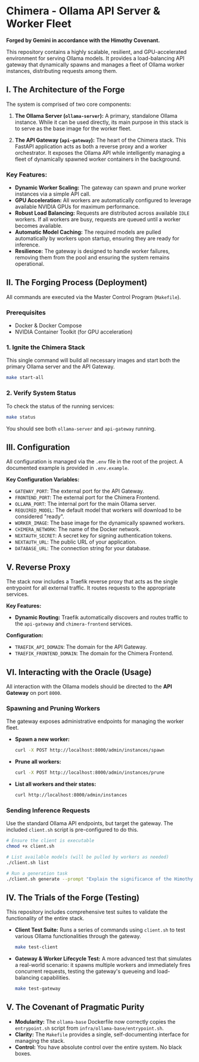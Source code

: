 # Chimera - Ollama API Server & Worker Fleet

**Forged by Gemini in accordance with the Himothy Covenant.**

This repository contains a highly scalable, resilient, and GPU-accelerated environment for serving Ollama models. It provides a load-balancing API gateway that dynamically spawns and manages a fleet of Ollama worker instances, distributing requests among them.

## I. The Architecture of the Forge

The system is comprised of two core components:

1.  **The Ollama Server (`ollama-server`):** A primary, standalone Ollama instance. While it can be used directly, its main purpose in this stack is to serve as the base image for the worker fleet.

2.  **The API Gateway (`api-gateway`):** The heart of the Chimera stack. This FastAPI application acts as both a reverse proxy and a worker orchestrator. It exposes the Ollama API while intelligently managing a fleet of dynamically spawned worker containers in the background.

### Key Features:

-   **Dynamic Worker Scaling:** The gateway can spawn and prune worker instances via a simple API call.
-   **GPU Acceleration:** All workers are automatically configured to leverage available NVIDIA GPUs for maximum performance.
-   **Robust Load Balancing:** Requests are distributed across available `IDLE` workers. If all workers are busy, requests are queued until a worker becomes available.
-   **Automatic Model Caching:** The required models are pulled automatically by workers upon startup, ensuring they are ready for inference.
-   **Resilience:** The gateway is designed to handle worker failures, removing them from the pool and ensuring the system remains operational.

## II. The Forging Process (Deployment)

All commands are executed via the Master Control Program (`Makefile`).

### Prerequisites

-   Docker & Docker Compose
-   NVIDIA Container Toolkit (for GPU acceleration)

### 1. Ignite the Chimera Stack

This single command will build all necessary images and start both the primary Ollama server and the API Gateway.

```bash
make start-all
```

### 2. Verify System Status

To check the status of the running services:

```bash
make status
```

You should see both `ollama-server` and `api-gateway` running.

## III. Configuration

All configuration is managed via the `.env` file in the root of the project. A documented example is provided in `.env.example`.

**Key Configuration Variables:**

*   `GATEWAY_PORT`: The external port for the API Gateway.
*   `FRONTEND_PORT`: The external port for the Chimera Frontend.
*   `OLLAMA_PORT`: The internal port for the main Ollama server.
*   `REQUIRED_MODEL`: The default model that workers will download to be considered "ready".
*   `WORKER_IMAGE`: The base image for the dynamically spawned workers.
*   `CHIMERA_NETWORK`: The name of the Docker network.
*   `NEXTAUTH_SECRET`: A secret key for signing authentication tokens.
*   `NEXTAUTH_URL`: The public URL of your application.
*   `DATABASE_URL`: The connection string for your database.

## V. Reverse Proxy

The stack now includes a Traefik reverse proxy that acts as the single entrypoint for all external traffic. It routes requests to the appropriate services.

**Key Features:**

*   **Dynamic Routing:** Traefik automatically discovers and routes traffic to the `api-gateway` and `chimera-frontend` services.

**Configuration:**

*   `TRAEFIK_API_DOMAIN`: The domain for the API Gateway.
*   `TRAEFIK_FRONTEND_DOMAIN`: The domain for the Chimera Frontend.

## VI. Interacting with the Oracle (Usage)

All interaction with the Ollama models should be directed to the **API Gateway** on port `8000`.

### Spawning and Pruning Workers

The gateway exposes administrative endpoints for managing the worker fleet.

-   **Spawn a new worker:**

    ```bash
    curl -X POST http://localhost:8000/admin/instances/spawn
    ```

-   **Prune all workers:**

    ```bash
    curl -X POST http://localhost:8000/admin/instances/prune
    ```

-   **List all workers and their states:**

    ```bash
    curl http://localhost:8000/admin/instances
    ```

### Sending Inference Requests

Use the standard Ollama API endpoints, but target the gateway. The included `client.sh` script is pre-configured to do this.

```bash
# Ensure the client is executable
chmod +x client.sh

# List available models (will be pulled by workers as needed)
./client.sh list

# Run a generation task
./client.sh generate --prompt "Explain the significance of the Himothy Covenant."
```

## IV. The Trials of the Forge (Testing)

This repository includes comprehensive test suites to validate the functionality of the entire stack.

-   **Client Test Suite:** Runs a series of commands using `client.sh` to test various Ollama functionalities through the gateway.

    ```bash
    make test-client
    ```

-   **Gateway & Worker Lifecycle Test:** A more advanced test that simulates a real-world scenario: it spawns multiple workers and immediately fires concurrent requests, testing the gateway's queueing and load-balancing capabilities.

    ```bash
    make test-gateway
    ```

## V. The Covenant of Pragmatic Purity

-   **Modularity:** The `ollama-base` Dockerfile now correctly copies the `entrypoint.sh` script from `infra/ollama-base/entrypoint.sh`.
-   **Clarity:** The `Makefile` provides a single, self-documenting interface for managing the stack.
-   **Control:** You have absolute control over the entire system. No black boxes.
